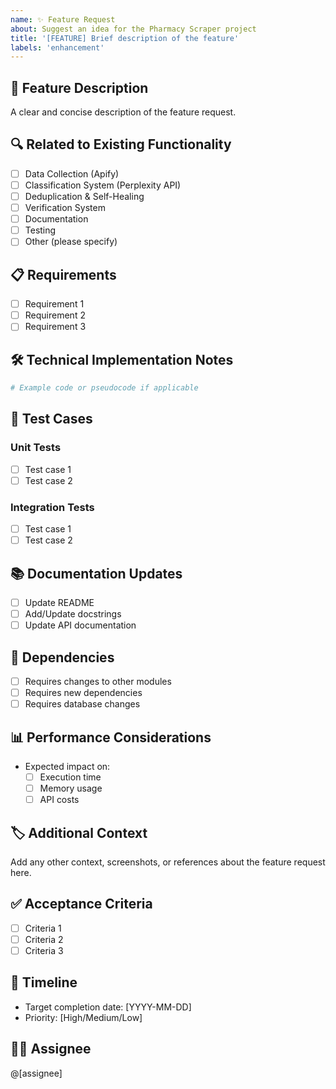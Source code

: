```yaml
---
name: ✨ Feature Request
about: Suggest an idea for the Pharmacy Scraper project
title: '[FEATURE] Brief description of the feature'
labels: 'enhancement'
---
```


## 🎯 Feature Description
A clear and concise description of the feature request.

## 🔍 Related to Existing Functionality
- [ ] Data Collection (Apify)
- [ ] Classification System (Perplexity API)
- [ ] Deduplication & Self-Healing
- [ ] Verification System
- [ ] Documentation
- [ ] Testing
- [ ] Other (please specify)

## 📋 Requirements
- [ ] Requirement 1
- [ ] Requirement 2
- [ ] Requirement 3

## 🛠 Technical Implementation Notes
```python
# Example code or pseudocode if applicable
```

## 🧪 Test Cases
### Unit Tests
- [ ] Test case 1
- [ ] Test case 2

### Integration Tests
- [ ] Test case 1
- [ ] Test case 2

## 📚 Documentation Updates
- [ ] Update README
- [ ] Add/Update docstrings
- [ ] Update API documentation

## 🔄 Dependencies
- [ ] Requires changes to other modules
- [ ] Requires new dependencies
- [ ] Requires database changes

## 📊 Performance Considerations
- Expected impact on:
  - [ ] Execution time
  - [ ] Memory usage
  - [ ] API costs

## 🏷 Additional Context
Add any other context, screenshots, or references about the feature request here.

## ✅ Acceptance Criteria
- [ ] Criteria 1
- [ ] Criteria 2
- [ ] Criteria 3

## 📅 Timeline
- Target completion date: [YYYY-MM-DD]
- Priority: [High/Medium/Low]

## 🙋‍♂️ Assignee
@[assignee]
